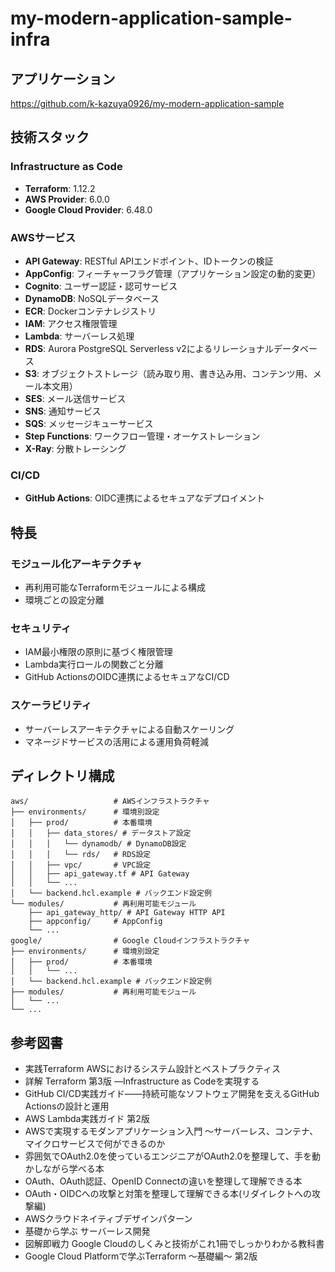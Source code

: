 # my-modern-application-sample-infra

## アプリケーション
https://github.com/k-kazuya0926/my-modern-application-sample

## 技術スタック

### Infrastructure as Code
- **Terraform**: 1.12.2
- **AWS Provider**: 6.0.0
- **Google Cloud Provider**: 6.48.0

### AWSサービス
- **API Gateway**: RESTful APIエンドポイント、IDトークンの検証
- **AppConfig**: フィーチャーフラグ管理（アプリケーション設定の動的変更）
- **Cognito**: ユーザー認証・認可サービス
- **DynamoDB**: NoSQLデータベース
- **ECR**: Dockerコンテナレジストリ
- **IAM**: アクセス権限管理
- **Lambda**: サーバーレス処理
- **RDS**: Aurora PostgreSQL Serverless v2によるリレーショナルデータベース
- **S3**: オブジェクトストレージ（読み取り用、書き込み用、コンテンツ用、メール本文用）
- **SES**: メール送信サービス
- **SNS**: 通知サービス
- **SQS**: メッセージキューサービス
- **Step Functions**: ワークフロー管理・オーケストレーション
- **X-Ray**: 分散トレーシング

### CI/CD
- **GitHub Actions**: OIDC連携によるセキュアなデプロイメント

## 特長

### モジュール化アーキテクチャ
- 再利用可能なTerraformモジュールによる構成
- 環境ごとの設定分離

### セキュリティ
- IAM最小権限の原則に基づく権限管理
- Lambda実行ロールの関数ごと分離
- GitHub ActionsのOIDC連携によるセキュアなCI/CD

### スケーラビリティ
- サーバーレスアーキテクチャによる自動スケーリング
- マネージドサービスの活用による運用負荷軽減

## ディレクトリ構成

```
aws/                   # AWSインフラストラクチャ
├── environments/      # 環境別設定
│   ├── prod/          # 本番環境
│   │   ├── data_stores/ # データストア設定
│   │   │   └── dynamodb/ # DynamoDB設定
│   │   │   └── rds/   # RDS設定
│   │   ├── vpc/       # VPC設定
│   │   ├── api_gateway.tf # API Gateway
│   │   └── ...
│   └── backend.hcl.example # バックエンド設定例
└── modules/           # 再利用可能モジュール
    ├── api_gateway_http/ # API Gateway HTTP API
    ├── appconfig/     # AppConfig
    └── ...
google/                # Google Cloudインフラストラクチャ
├── environments/      # 環境別設定
│   ├── prod/          # 本番環境
│   │   └── ...
│   └── backend.hcl.example # バックエンド設定例
├── modules/           # 再利用可能モジュール
│   └── ...
└── ...
```

## 参考図書

- 実践Terraform AWSにおけるシステム設計とベストプラクティス
- 詳解 Terraform 第3版 ―Infrastructure as Codeを実現する
- GitHub CI/CD実践ガイド――持続可能なソフトウェア開発を支えるGitHub Actionsの設計と運用
- AWS Lambda実践ガイド 第2版
- AWSで実現するモダンアプリケーション入門 〜サーバーレス、コンテナ、マイクロサービスで何ができるのか
- 雰囲気でOAuth2.0を使っているエンジニアがOAuth2.0を整理して、手を動かしながら学べる本
- OAuth、OAuth認証、OpenID Connectの違いを整理して理解できる本
- OAuth・OIDCへの攻撃と対策を整理して理解できる本(リダイレクトへの攻撃編)
- AWSクラウドネイティブデザインパターン
- 基礎から学ぶ サーバーレス開発
- 図解即戦力 Google Cloudのしくみと技術がこれ1冊でしっかりわかる教科書
- Google Cloud Platformで学ぶTerraform 〜基礎編〜 第2版
